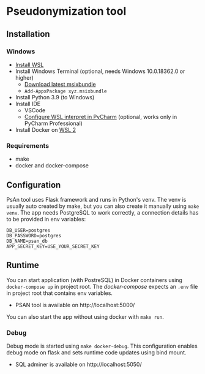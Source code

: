 Pseudonymization tool
=====================

Installation
-------------

### Windows

- [Install WSL](https://docs.microsoft.com/en-us/windows/wsl/install-win10)
- Install Windows Terminal (optional, needs Windows 10.0.18362.0 or higher)
    - [Download latest msixbundle](https://github.com/microsoft/terminal/releases)
    - `Add-AppxPackage xyz.msixbundle`
- Install Python 3.9 (to Windows)
- Install IDE
    - VSCode
    - [Configure WSL interpret in PyCharm](https://www.jetbrains.com/help/pycharm/using-wsl-as-a-remote-interpreter.html) (optional, works only in PyCharm Professional)
- Install Docker on [WSL 2](https://docs.docker.com/docker-for-windows/wsl/)

### Requirements
 
- make
- docker and docker-compose


Configuration
-------------

PsAn tool uses Flask framework and runs in Python's venv. The venv is usually auto created by make, but you can also create it manually using `make venv`. The app needs PostgreSQL to work correctly, a connection details has to be provided in env variables:

```
DB_USER=postgres
DB_PASSWORD=postgres
DB_NAME=psan_db
APP_SECRET_KEY=USE_YOUR_SECRET_KEY
```

Runtime
-------

You can start application (with PostreSQL) in Docker containers using `docker-compose up` in project root. The _docker-compose_ expects an `.env` file in project root that contains env variables.

- PSAN tool is available on http://localhost:5000/


You can also start the app without using docker with `make run`.

### Debug

Debug mode is started using `make docker-debug`. This configuration enables debug mode on flask and sets runtime code updates using bind mount.

- SQL adminer is available on http://localhost:5050/
